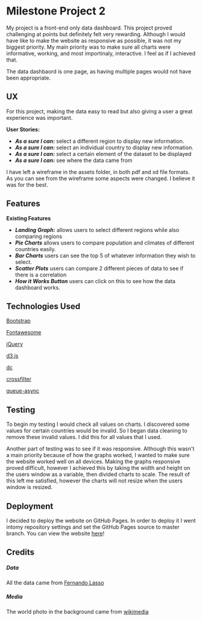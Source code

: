 # Milestone Project 2

My project is a front-end only data dashboard. This project proved challenging at points but definitely felt very rewarding. Although I would have like to make the website as responsive as possible, it was not my biggest
priority. My main priority was to make sure all charts were informative, working, and most importinaly, interactive. I feel as if I achieved that.

The data dashbaord is one page, as having multiple pages would not have been appropriate.

## UX

For this project, making the data easy to read but also giving a user a great experience was important. 

**User Stories:**

* **_As a sure I can:_** select a different region to display new information.
* **_As a sure I can:_** select an individual country to display new information.
* **_As a sure I can:_** select a certain element of the dataset to be displayed
* **_As a sure I can:_** see where the data came from

I have left a wireframe in the assets folder, in both pdf and xd file formats. As you can see from the wireframe some
aspects were changed. I believe it was for the best.

## Features

**Existing Features**

* **_Landing Graph:_** allows users to select different regions while also comparing regions
* **_Pie Charts_** allows users to compare population and climates of different countries easily. 
* **_Bar Charts_** users can see the top 5 of whatever information they wish to select.
* **_Scatter Plots_** users can compare 2 different pieces of data to see if there is a correlation
* **_How it Works Button_** users can click on this to see how the data dashboard works.

## Technologies Used

[Bootstrap](https://getbootstrap.com/)

[Fontawesome](https://fontawesome.com/)

[jQuery](https://jquery.com/)

[d3.js](https://d3js.org/)

[dc](https://cdnjs.com/libraries/dc)

[crossfilter](https://cdnjs.com/libraries/crossfilter)

[queue-async](https://cdnjs.com/libraries/queue-async)

## Testing

To begin my testing I would check all values on charts. I discovered some values for certain countries would 
be invalid. So I began data cleaning to remove these invalid values. I did this for all values that I used.

Another part of testing was to see if it was responsive. Although this wasn't a main priority because of how the graphs
worked, I wanted to make sure the website worked well on all devices. Making the graphs responsive proved difficult,
however I achieved this by taking the width and height on the users window as a variable, then divided charts to scale.
The result of this left me satisfied, however the charts will not resize when the users window is resized.

## Deployment

I decided to deploy the website on GitHub Pages. In order to deploy it I went intomy repository settings
and set the GitHub Pages source to master branch. You can view the website [here](https://khalem.github.io/Milestone-Project-2/)!

## Credits

##### Data

All the data came from [Fernando Lasso](https://www.kaggle.com/fernandol/countries-of-the-world)

##### Media

The world photo in the background came from [wikimedia](https://commons.wikimedia.org/wiki/File:Continents.svg)
